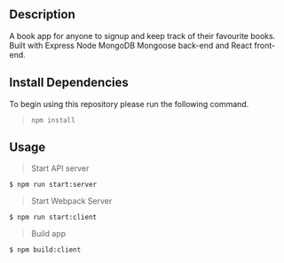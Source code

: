 ## Description
A book app for anyone to signup and keep track of their favourite books. Built with Express Node MongoDB Mongoose back-end and React front-end.

## Install Dependencies
To begin using this repository please run the following command.
> `npm install`

## Usage

> Start API server

```
$ npm run start:server
```

> Start Webpack Server

```
$ npm run start:client
```

> Build app

```
$ npm build:client

```
